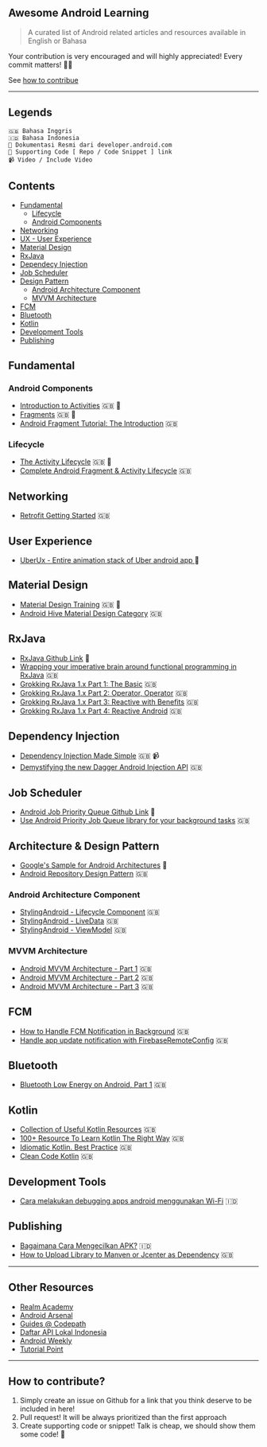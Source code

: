 ## Awesome Android Learning

> A curated list of Android related articles and resources available in English or Bahasa

Your contribution is very encouraged and will highly appreciated! Every commit matters! 💪💪

See [how to contribue](#how-to-contribute)

---

## Legends
```
🇬🇧 Bahasa Inggris
🇮🇩 Bahasa Indonesia
🌟 Dokumentasi Resmi dari developer.android.com
🐙 Supporting Code [ Repo / Code Snippet ] link
📹 Video / Include Video
```

## Contents

- [Fundamental](#fundamental)
    - [Lifecycle](#lifecycle)
    - [Android Components](#android-components)
- [Networking](#networking)
- [UX - User Experience](#user-experience)    
- [Material Design](#material-design)   
- [RxJava](#rxjava)
- [Dependecy Injection](#dependency-injection)
- [Job Scheduler](#job-scheduler)
- [Design Pattern](#design-pattern)
    - [Android Architecture Component](#android-architecture-component)
    - [MVVM Architecture](#mvvm-architecture)
- [FCM](#fcm)
- [Bluetooth](#bluetooth)
- [Kotlin](#kotlin)
- [Development Tools](#development-tools)
- [Publishing](#publishing)

## Fundamental 

### Android Components

- [Introduction to Activities](https://developer.android.com/guide/components/activities/intro-activities.html) 🇬🇧 🌟
- [Fragments](https://developer.android.com/guide/components/fragments.html) 🇬🇧 🌟
- [Android Fragment Tutorial: The Introduction](https://www.raywenderlich.com/149112/android-fragments-tutorial-introduction) 🇬🇧

### Lifecycle

- [The Activity Lifecycle](https://developer.android.com/guide/components/activities/activity-lifecycle.html) 🇬🇧 🌟
- [Complete Android Fragment & Activity Lifecycle](https://github.com/xxv/android-lifecycle) 🇬🇧

## Networking

- [Retrofit Getting Started](https://futurestud.io/tutorials/retrofit-getting-started-and-android-client) 🇬🇧

## User Experience

- [UberUx - Entire animation stack of Uber android app ](https://github.com/mohak1712/UberUX) 🐙

## Material Design

- [Material Design Training](https://developer.android.com/training/material/index.html) 🇬🇧 🌟
- [Android Hive Material Design Category](https://www.androidhive.info/category/material-design/) 🇬🇧

## RxJava

- [RxJava Github Link](https://github.com/ReactiveX/RxJava) 🐙
- [Wrapping your imperative brain around functional programming in RxJava](https://android.jlelse.eu/how-to-wrap-your-imperative-brain-around-functional-reactive-programming-in-rxjava-91ac89a4eccf) 🇬🇧
- [Grokking RxJava 1.x Part 1: The Basic](http://blog.danlew.net/2014/09/15/grokking-rxjava-part-1/) 🇬🇧
- [Grokking RxJava 1.x Part 2: Operator, Operator](http://blog.danlew.net/2014/09/22/grokking-rxjava-part-2/) 🇬🇧
- [Grokking RxJava 1.x Part 3: Reactive with Benefits](http://blog.danlew.net/2014/09/30/grokking-rxjava-part-3/) 🇬🇧
- [Grokking RxJava 1.x Part 4: Reactive Android](http://blog.danlew.net/2014/10/08/grokking-rxjava-part-4/) 🇬🇧

## Dependency Injection

- [Dependency Injection Made Simple](https://academy.realm.io/posts/daniel-lew-dependency-injection-dagger/) 🇬🇧 📹
- [Demystifying the new Dagger Android Injection API](https://proandroiddev.com/exploring-the-new-dagger-android-module-9eb6075f1a46) 🇬🇧

## Job Scheduler

- [Android Job Priority Queue Github Link](https://github.com/yigit/android-priority-jobqueue) 🐙
- [Use Android Priority Job Queue library for your background tasks](https://solidgeargroup.com/android-priority-job-queue-background-tasks) 🇬🇧

## Architecture & Design Pattern

- [Google's Sample for Android Architectures](https://github.com/googlesamples/android-architecture) 🐙
- [Android Repository Design Pattern](https://medium.com/@krzychukosobudzki/repository-design-pattern-bc490b256006) 🇬🇧

### Android Architecture Component

- [StylingAndroid - Lifecycle Component](https://blog.stylingandroid.com/architecture-components-lifecycle/) 🇬🇧
- [StylingAndroid - LiveData](https://blog.stylingandroid.com/architecture-components-livedata/) 🇬🇧
- [StylingAndroid - ViewModel](https://blog.stylingandroid.com/architecture-components-viewmodel/) 🇬🇧

### MVVM Architecture
    
- [Android MVVM Architecture - Part 1](https://medium.com/upday-devs/android-architecture-patterns-part-1-model-view-controller-3baecef5f2b6) 🇬🇧
- [Android MVVM Architecture - Part 2](https://medium.com/upday-devs/android-architecture-patterns-part-2-model-view-presenter-8a6faaae14a5) 🇬🇧
- [Android MVVM Architecture - Part 3](https://medium.com/upday-devs/android-architecture-patterns-part-3-model-view-viewmodel-e7eeee76b73b) 🇬🇧

## FCM

- [How to Handle FCM Notification in Background](https://medium.com/@shayan.ta69/how-to-handle-fcm-notification-in-backgrounded-android-applications-29229c4f9975) 🇬🇧
- [Handle app update notification with FirebaseRemoteConfig](https://medium.com/@sembozdemir/force-your-users-to-update-your-app-with-using-firebase-33f1e0bcec5a) 🇬🇧

## Bluetooth

- [Bluetooth Low Energy on Android, Part 1](https://www.bignerdranch.com/blog/bluetooth-low-energy-part-1/?utm_source=Android+Weekly&utm_campaign=7ece125827-android-weekly-268&utm_medium=email&utm_term=0_4eb677ad19-7ece125827-338084081) 🇬🇧

## Kotlin

- [Collection of Useful Kotlin Resources](https://kotlin.link/) 🇬🇧
- [100+ Resource To Learn Kotlin The Right Way](https://superkotlin.com/resources-learn-kotlin/) 🇬🇧
- [Idiomatic Kotlin. Best Practice](https://blog.philipphauer.de/idiomatic-kotlin-best-practices/) 🇬🇧
- [Clean Code Kotlin](https://blog.philipphauer.de/clean-code-kotlin/) 🇬🇧

## Development Tools

- [Cara melakukan debugging apps android menggunakan Wi-Fi](https://aliqornanblog.wordpress.com/?p=807) 🇮🇩

## Publishing

- [Bagaimana Cara Mengecilkan APK?](https://medium.com/@abangkis/bagaimana-cara-mengecilkan-apk-d7dbd4787321) 🇮🇩
- [How to Upload Library to Manven or Jcenter as Dependency](https://inthecheesefactory.com/blog/how-to-upload-library-to-jcenter-maven-central-as-dependency/en) 🇬🇧

---

## Other Resources

- [Realm Academy](https://academy.realm.io/section/android)
- [Android Arsenal](https://android-arsenal.com/)
- [Guides @ Codepath](https://guides.codepath.com/android)
- [Daftar API Lokal Indonesia](https://github.com/farizdotid/DAFTAR-API-LOKAL-INDONESIA)
- [Android Weekly](http://androidweekly.net/)
- [Tutorial Point](https://www.tutorialspoint.com/android/)

---

## How to contribute?

1. Simply create an issue on Github for a link that you think deserve to be included in here!
2. Pull request! It will be always prioritized than the first approach
3. Create supporting code or snippet! Talk is cheap, we should show them some code! 🐙
